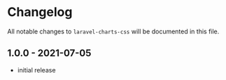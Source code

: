 # Changelog

All notable changes to `laravel-charts-css` will be documented in this file.

## 1.0.0 - 2021-07-05

- initial release
